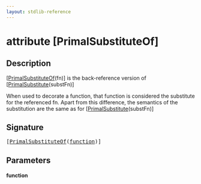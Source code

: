 ```yaml
---
layout: stdlib-reference
---
```


# attribute [PrimalSubstituteOf]

## Description

<span class='code'>[<a href="primalsubstituteof-06g.html">PrimalSubstituteOf</a>(fn)]</span> is the back-reference version of <span class='code'>[<a href=".html">PrimalSubstitute</a>(substFn)]</span>

When used to decorate a function, that function is considered the substitute for the
referenced <span class='code'>fn</span>.
Apart from this difference, the semantics of the substitution are the same as for
<span class='code'>[<a href=".html">PrimalSubstitute</a>(substFn)]</span>


## Signature

<pre>
[<a href="primalsubstituteof-06g.html">PrimalSubstituteOf</a>(<a href="primalsubstituteof-06g.html#decl-function" class="code_param">function</a>)]
</pre>

## Parameters

####  <a id="decl-function"></a>function

